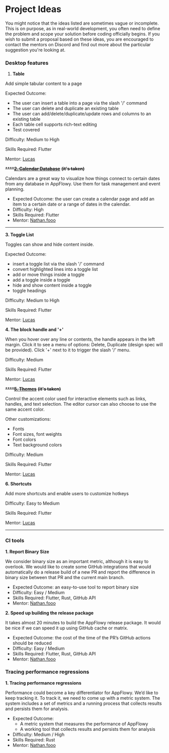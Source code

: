 # Project Ideas

You might notice that the ideas listed are sometimes vague or incomplete. This is on purpose, as in real-world development, you often need to define the problem and scope your solution before coding officially begins. If you wish to submit a proposal based on these ideas, you are encouraged to contact the mentors on Discord and find out more about the particular suggestion you're looking at.&#x20;



### Desktop features&#x20;

1. **Table**&#x20;

Add simple tabular content to a page

Expected Outcome:&#x20;

* The user can insert a table into a page via the slash '/' command
* The user can delete and duplicate an existing table
* The user can add/delete/duplicate/update rows and columns to an existing table
* Each table cell supports rich-text editing
* Test covered

Difficulty: Medium to High

Skills Required: Flutter

Mentor:  [Lucas](https://github.com/LucasXu0)



~~****~~[~~**2. Calendar Database**~~](mentee-projects/calendar-view-for-appflowy-database.md) ~~**(it's taken)**~~

Calendars are a great way to visualize how things connect to certain dates from any database in AppFlowy. Use them for task management and event planning.&#x20;

* Expected Outcome: the user can create a calendar page and add an item to a certain date or a range of dates in the calendar.&#x20;
* Difficulty: High&#x20;
* Skills Required: Flutter&#x20;
* Mentor: [Nathan.fooo](https://github.com/appflowy)&#x20;

****

**3. Toggle List**

Toggles can show and hide content inside.

Expected Outcome:&#x20;

* insert a toggle list via the slash '/' command
* convert highlighted lines into a toggle list
* add or move things inside a toggle
* add a toggle inside a toggle
* hide and show content inside a toggle
* toggle headings

Difficulty: Medium to High

Skills Required: Flutter

Mentor: [Lucas](https://github.com/LucasXu0)



**4. The block handle and '+'** &#x20;

When you hover over any line or contents, the handle appears in the left margin. Click it to see a menu of options: Delete, Duplicate (design spec will be provided). Click '+' next to it to trigger the slash '/' menu.

Difficulty: Medium

Skills Required: Flutter

Mentor: [Lucas](https://github.com/LucasXu0)



~~****~~[~~**5. Themes**~~](mentee-projects/custom-themes.md) ~~**(it's taken)**~~

Control the accent color used for interactive elements such as links, handles, and text selection. The editor cursor can also choose to use the same accent color.&#x20;

Other customizations:

* Fonts
* Font sizes, font weights
* Font colors
* Text background colors

Difficulty: Medium

Skills Required: Flutter

Mentor: [Lucas](https://github.com/LucasXu0)



**6. Shortcuts**

Add more shortcuts and enable users to customize hotkeys

Difficulty: Easy to Medium

Skills Required: Flutter

Mentor: [Lucas](https://github.com/LucasXu0)

****

### CI tools&#x20;

**1. Report Binary Size**

We consider binary size as an important metric, although it is easy to overlook. We would like to create some GitHub integrations that would automatically do a release build of a new PR and report the difference in binary size between that PR and the current main branch.&#x20;

* Expected Outcome: an easy-to-use tool to report binary size&#x20;
* Difficulty: Easy / Medium
* Skills Required: Flutter, Rust, GitHub API&#x20;
* Mentor: [Nathan.fooo](https://github.com/appflowy)&#x20;

**2. Speed up building the release package**

It takes almost 20 minutes to build the AppFlowy release package. It would be nice if we can speed it up using GitHub cache or matrix.&#x20;

* Expected Outcome: the cost of the time of the PR’s GitHub actions should be reduced&#x20;
* Difficulty: Easy / Medium
* Skills Required: Flutter, Rust, GitHub API&#x20;
* Mentor: [Nathan.fooo](https://github.com/appflowy)&#x20;



### Tracing performance regressions&#x20;

**1. Tracing performance regressions**

Performance could become a key differentiator for AppFlowy. We’d like to keep tracking it. To track it, we need to come up with a metric system. The system includes a set of metrics and a running process that collects results and persists them for analysis.&#x20;

* Expected Outcome:&#x20;
  * A metric system that measures the performance of AppFlowy&#x20;
  * A working tool that collects results and persists them for analysis&#x20;
* Difficulty: Medium / High&#x20;
* Skills Required: Rust&#x20;
* Mentor: [Nathan.fooo](https://github.com/appflowy)
